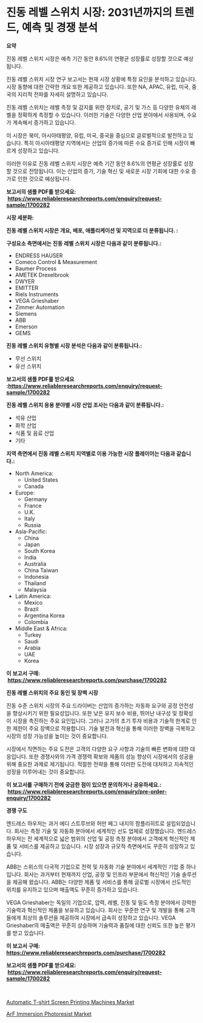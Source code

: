 <p><h1>진동 레벨 스위치 시장: 2031년까지의 트렌드, 예측 및 경쟁 분석</h1></p><p><strong>요약</strong></p>
<p><p>진동 레벨 스위치 시장은 예측 기간 동안 8.6%의 연평균 성장률로 성장할 것으로 예상됩니다. </p><p>진동 레벨 스위치 시장 연구 보고서는 현재 시장 상황에 특정 요인을 분석하고 있습니다. 시장 동향에 대한 간략한 개요 또한 제공하고 있습니다. 또한 NA, APAC, 유럽, 미국, 중국의 지리적 전파를 자세히 설명하고 있습니다.</p><p>진동 레벨 스위치는 레벨 측정 및 감지를 위한 장치로, 공기 및 가스 등 다양한 유체의 레벨을 정확하게 측정할 수 있습니다. 이러한 기술은 다양한 산업 분야에서 사용되며, 수요가 계속해서 증가하고 있습니다.</p><p>이 시장은 북미, 아시아태평양, 유럽, 미국, 중국을 중심으로 글로벌적으로 발전하고 있습니다. 특히 아시아태평양 지역에서는 산업의 증가에 따른 수요 증가로 인해 시장이 빠르게 성장하고 있습니다.</p><p>이러한 이유로 진동 레벨 스위치 시장은 예측 기간 동안 8.6%의 연평균 성장률로 성장할 것으로 전망됩니다. 이는 산업의 증가, 기술 혁신 및 새로운 시장 기회에 대한 수요 증가로 인한 것으로 예상됩니다.</p></p>
<p><strong>보고서의 샘플 PDF를 받으세요: &nbsp;<a href="https://www.reliableresearchreports.com/enquiry/request-sample/1700282">https://www.reliableresearchreports.com/enquiry/request-sample/1700282</a></strong></p>
<p><strong>시장 세분화:</strong></p>
<p><strong> 진동 레벨 스위치 시장은 개요, 배포, 애플리케이션 및 지역으로 더 분류됩니다. :</strong></p>
<p><strong>구성요소 측면에서는 진동 레벨 스위치 시장은 다음과 같이 분류됩니다.:</strong></p>
<p><ul><li>ENDRESS HAUSER</li><li>Comeco Control & Measurement</li><li>Baumer Process</li><li>AMETEK Drexelbrook</li><li>DWYER</li><li>EMITTER</li><li>Riels Instruments</li><li>VEGA Grieshaber</li><li>Zimmer Automation</li><li>Siemens</li><li>ABB</li><li>Emerson</li><li>GEMS</li></ul></p>
<p><strong> 진동 레벨 스위치 유형별 시장 분석은 다음과 같이 분류됩니다.:</strong></p>
<p><ul><li>무선 스위치</li><li>유선 스위치</li></ul></p>
<p><strong>보고서의 샘플 PDF를 받으세요 :<a href="https://www.reliableresearchreports.com/enquiry/request-sample/1700282">https://www.reliableresearchreports.com/enquiry/request-sample/1700282</a></strong></p>
<p><strong> 진동 레벨 스위치 응용 분야별 시장 산업 조사는 다음과 같이 분류됩니다.:</strong></p>
<p><ul><li>석유 산업</li><li>화학 산업</li><li>식품 및 음료 산업</li><li>기타</li></ul></p>
<p><strong>지역 측면에서 진동 레벨 스위치 지역별로 이용 가능한 시장 플레이어는 다음과 같습니다.:</strong></p>
<p><ul>
    <li>
        North America:
        <ul>
            <li>United States</li>
            <li>Canada</li>
        </ul>
    </li>
    <li>
        Europe:
        <ul>
            <li>Germany</li>
            <li>France</li>
            <li>U.K.</li>
            <li>Italy</li>
            <li>Russia</li>
        </ul>
    </li>
    <li>
        Asia-Pacific:
        <ul>
            <li>China</li>
            <li>Japan</li>
            <li>South Korea</li>
            <li>India</li>
            <li>Australia</li>
            <li>China Taiwan</li>
            <li>Indonesia</li>
            <li>Thailand</li>
            <li>Malaysia</li>
        </ul>
    </li>
    <li>
        Latin America:
        <ul>
            <li>Mexico</li>
            <li>Brazil</li>
            <li>Argentina Korea</li>
            <li>Colombia</li>
        </ul>
    </li>
    <li>
        Middle East & Africa:
        <ul>
            <li>Turkey</li>
            <li>Saudi</li>
            <li>Arabia</li>
            <li>UAE</li>
            <li>Korea</li>
        </ul>
    </li>
    </ul></p>
<p><strong>이 보고서 구매: &nbsp;<a href="https://www.reliableresearchreports.com/purchase/1700282">https://www.reliableresearchreports.com/purchase/1700282</a></strong></p>
<p><strong>진동 레벨 스위치의 주요 동인 및 장벽 시장</strong></p>
<p><p>진동 수준 스위치 시장의 주요 드라이버는 산업의 증가하는 자동화 요구와 공정 안전성을 향상시키기 위한 필요성입니다. 또한 낮은 유지 보수 비용, 뛰어난 내구성 및 정확성이 시장을 촉진하는 주요 요인입니다. 그러나 고가의 초기 투자 비용과 기술적 한계로 인한 제한이 주요 장벽으로 작용합니다. 기술 발전과 혁신을 통해 이러한 장벽을 극복하고 시장의 성장 가능성을 높이는 것이 중요합니다.</p><p>시장에서 직면하는 주요 도전은 고객의 다양한 요구 사항과 기술의 빠른 변화에 대한 대응입니다. 또한 경쟁사와의 가격 경쟁력 확보와 제품의 성능 향상이 시장에서의 성공을 위해 중요한 과제로 제기됩니다. 적절한 전략을 통해 이러한 도전에 대처하고 지속적인 성장을 이루어내는 것이 중요합니다.</p></p>
<p><strong>이 보고서를 구매하기 전에 궁금한 점이 있으면 문의하거나 공유하세요.: &nbsp;<a href="https://www.reliableresearchreports.com/enquiry/pre-order-enquiry/1700282">https://www.reliableresearchreports.com/enquiry/pre-order-enquiry/1700282</a></strong></p>
<p><strong>경쟁 구도</strong></p>
<p><p>엔드레스 하우저는 과거 에디 스트루브와 허만 페그 내지의 팜플리히트로 설립되었습니다. 회사는 측정 기술 및 자동화 분야에서 세계적인 선도 업체로 성장했습니다. 엔드레스 하우저는 전 세계적으로 넓은 범위의 산업 및 공정 측정 분야에서 고객에게 혁신적인 제품 및 서비스를 제공하고 있습니다. 시장 성장과 규모적 측면에서도 꾸준히 성장하고 있습니다.</p><p>ABB는 스위스의 다국적 기업으로 전력 및 자동화 기술 분야에서 세계적인 기업 중 하나입니다. 회사는 과거부터 현재까지 산업, 공정 및 인프라 부문에서 혁신적인 기술 솔루션을 제공해 왔습니다. ABB는 다양한 제품 및 서비스를 통해 글로벌 시장에서 선도적인 위치를 유지하고 있으며 매출액도 꾸준히 증가하고 있습니다.</p><p>VEGA Grieshaber는 독일의 기업으로, 압력, 레벨, 진동 및 밀도 측정 분야에서 강력한 기술력과 혁신적인 제품을 보유하고 있습니다. 회사는 꾸준한 연구 및 개발을 통해 고객들에게 최상의 솔루션을 제공하여 시장에서 급속히 성장하고 있습니다. VEGA Grieshaber의 매출액은 꾸준히 상승하며 기술력과 품질에 대한 신뢰도 또한 높은 평가를 받고 있습니다.</p></p>
<p><strong>이 보고서 구매: &nbsp; <a href="https://www.reliableresearchreports.com/purchase/1700282">https://www.reliableresearchreports.com/purchase/1700282</a></strong></p>
<p><strong>보고서의 샘플 PDF를 받으세요: &nbsp;<a href="https://www.reliableresearchreports.com/enquiry/request-sample/1700282">https://www.reliableresearchreports.com/enquiry/request-sample/1700282</a></strong><strong></strong></p>
<p>&nbsp;</p>
<p><p><a href="https://picayune-night-cbd.notion.site/Automatic-T-shirt-Screen-Printing-Machines-Market-Size-Evaluating-its-Market-Trends-Growth-and-Pr-d6b5e023daec4aa4a136795dcfb4d24f">Automatic T-shirt Screen Printing Machines Market</a></p><p><a href="https://github.com/Hazelklievgspy6vdcsmu106w/Market-Research-Report-List-1/blob/main/arf-immersion-photoresist-market.md">ArF Immersion Photoresist Market</a></p></p>